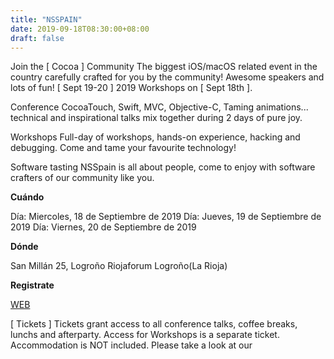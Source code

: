 ```yaml
---
title: "NSSPAIN"
date: 2019-09-18T08:30:00+08:00
draft: false
---
```


Join the [ Cocoa ] Community
The biggest iOS/macOS related event in the country carefully crafted for you by the community! Awesome speakers and lots of fun!
[ Sept 19-20 ] 2019
Workshops on [ Sept 18th ].

<!--more-->
Conference
CocoaTouch, Swift, MVC, Objective-C, Taming animations... technical and inspirational talks mix together during 2 days of pure joy. 

Workshops
Full-day of workshops, hands-on experience, hacking and debugging. Come and tame your favourite technology! 

Software tasting
NSSpain is all about people, come to enjoy with software crafters of our community like you. 

__Cuándo__

Día: Miercoles, 18  de Septiembre de 2019
Día: Jueves, 19  de Septiembre de 2019
Día: Viernes, 20  de Septiembre de 2019


__Dónde__

San Millán 25, Logroño 
Riojaforum
Logroño(La Rioja)

__Registrate__

[WEB](https://2019.nsspain.com/index.html)

[ Tickets ]
Tickets grant access to all conference talks, coffee breaks, lunchs and afterparty. Access for Workshops is a separate ticket. Accommodation is NOT included.
Please take a look at our

